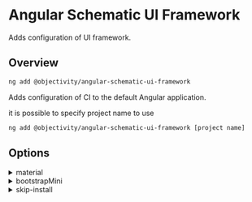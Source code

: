 # Angular Schematic UI Framework

Adds configuration of UI framework.

## Overview

```bash
ng add @objectivity/angular-schematic-ui-framework
```

Adds configuration of CI to the default Angular application.

it is possible to specify project name to use

```bash
ng add @objectivity/angular-schematic-ui-framework [project name]
```

## Options

<details>
  <summary>material</summary>
  <p>
    <code>--material</code> (alias: <code>-m</code>) <em>default value: true</em>
  </p>
  <p>
    When true, adds Angular Material to the application without affecting any templates.
  </p>
</details>

<details>
  <summary>bootstrapMini</summary>
  <p>
    <code>--bootstrapMini</code> (alias: <code>-bm</code>) <em>default value: true</em>
  </p>
  <p>
    When true, adds minimalistic version of Bootstrap.
  </p>
</details>

<details>
  <summary>skip-install</summary>
  <p>
    <code>--skip-install</code> (alias: <code>-si</code>) <em>default value: false</em>
  </p>
  <p>
    Skip installing packages. (works only for minimalistic version of Bootstrap)
  </p>
</details>
